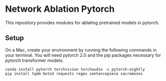 # Network Ablation Pytorch

This repository provides modules for ablating pretrained models in pytorch.

## Setup
On a Mac, create your environment by running the following commands in your terminal. You will need pytorch 2.0 and the pip packages necessary for pytorch transformer models.

```
conda install pytorch torchvision torchaudio -c pytorch-nightly
pip install tqdm boto3 requests regex sentencepiece sacremoses
```
